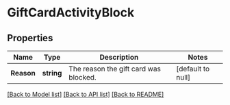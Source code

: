 # GiftCardActivityBlock

## Properties
Name | Type | Description | Notes
------------ | ------------- | ------------- | -------------
**Reason** | **string** | The reason the gift card was blocked. | [default to null]

[[Back to Model list]](../README.md#documentation-for-models) [[Back to API list]](../README.md#documentation-for-api-endpoints) [[Back to README]](../README.md)

